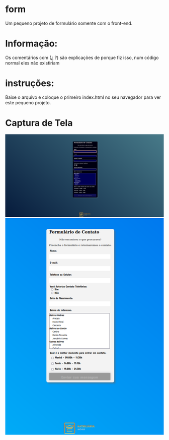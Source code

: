 # form
Um pequeno projeto de formulário somente com o front-end.

# Informação:
Os comentários com (¿ ?) são explicações de porque fiz isso, num código normal eles não existiriam

# instruções:
Baixe o arquivo e coloque o primeiro index.html no seu navegador para ver este pequeno projeto.

# Captura de Tela
![alt text](/img/form-modo-dark.png)
![alt text](/img/form-modo-light.png)
